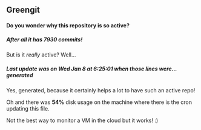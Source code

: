 ## Greengit

#### Do you wonder why this repository is so active?

##### After all it has 7930 commits!

But is it *really* active? Well...

##### Last update was on Wed Jan 8 at 6:25:01 when those lines were... generated

Yes, generated, because it certainly helps a lot to have such an active repo!

Oh and there was **54%** disk usage on the machine
where there is the cron updating this file.

Not the best way to monitor a VM in the cloud but it works! :)
